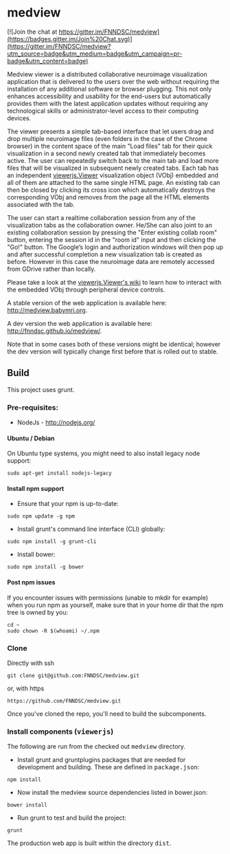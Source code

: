 # medview

[![Join the chat at https://gitter.im/FNNDSC/medview](https://badges.gitter.im/Join%20Chat.svg)](https://gitter.im/FNNDSC/medview?utm_source=badge&utm_medium=badge&utm_campaign=pr-badge&utm_content=badge)

Medview viewer is a distributed collaborative neuroimage visualization application that is
delivered to the users over the web without requiring the installation of any additional software
or browser plugging. This not only enhances accessibility and usability for the end-users but
automatically provides them with the latest application updates without requiring any technological
skills or administrator-level access to their computing devices.

The viewer presents a simple tab-based interface that let users drag and drop multiple neuroimage files
(even folders in the case of the Chrome browser) in the content space of the main "Load files" tab for
their quick visualization in a second newly created tab that immediately becomes active. The user can
repeatedly switch back to the main tab and load more files that will be visualized in subsequent newly
created tabs. Each tab has an independent [viewerjs.Viewer](https://github.com/FNNDSC/viewerjs)
visualization object (VObj) embedded and all of them are attached to the same single HTML page. An
existing tab can then be closed by clicking its cross icon which automatically destroys the corresponding
VObj and removes from the page all the HTML elements associated with the tab.

The user can start a realtime collaboration session from any of the visualization tabs as the collaboration owner. He/She can also joint to an existing collaboration session by pressing the "Enter existing collab
room" button, entering the session id in the "room id" input and then clicking the "Go!" button. The Google’s
login and authorization windows will then pop up and after successful completion a new visualization tab is
created as before. However in this case the neuroimage data are remotely accessed from GDrive rather than
locally.

Please take a look at the [viewerjs.Viewer's wiki](https://github.com/FNNDSC/viewerjs/wiki) to learn how
to interact with the embedded VObj through peripheral device controls.

A stable version of the web application is available here: <http://medview.babymri.org>.

A dev version the web application is available here: <http://fnndsc.github.io/medview/>.

Note that in some cases both of these versions might be identical; however the dev version will typically change first before that is rolled out to stable.

## Build
This project uses grunt.

### Pre-requisites:
* NodeJs - http://nodejs.org/

#### Ubuntu / Debian

On Ubuntu type systems, you might need to also install legacy node support:

````
sudo apt-get install nodejs-legacy
````

#### Install npm support

* Ensure that your npm is up-to-date:

````
sudo npm update -g npm
````

* Install grunt's command line interface (CLI) globally:

````
sudo npm install -g grunt-cli
````

* Install bower:

````
sudo npm install -g bower
````

#### Post npm issues

If you encounter issues with permissions (unable to mkdir for example) when you run npm as yourself, make sure that in your home dir that the npm tree is owned by you:

````
cd ~
sudo chown -R $(whoami) ~/.npm
````

### Clone

Directly with ssh

````
git clone git@github.com:FNNDSC/medview.git
````

or, with https

````
https://github.com/FNNDSC/medview.git
````

Once you've cloned the repo, you'll need to build the subcomponents.

### Install components (<tt>viewerjs</tt>)

The following are run from the checked out <tt>medview</tt> directory.

* Install grunt and gruntplugins packages that are needed for development and building. These are defined in <tt>package.json</tt>:

````
npm install
````

* Now install the medview source dependencies listed in bower.json:

````
bower install
````

* Run grunt to test and build the project:

````
grunt
````

The production web app is built within the directory <tt>dist</tt>.
